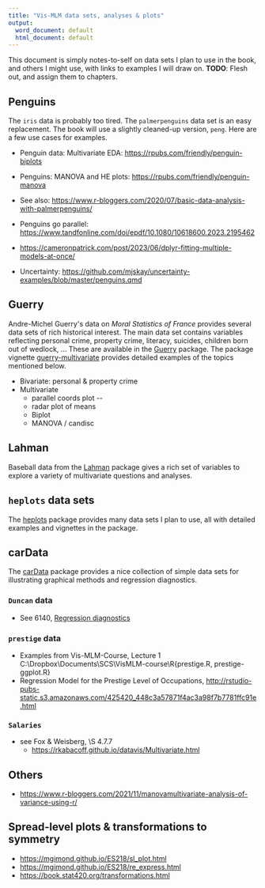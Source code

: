 ```yaml
---
title: "Vis-MLM data sets, analyses & plots"
output:
  word_document: default
  html_document: default
---
```


This document is simply notes-to-self on data sets I plan to use in the book, and others I might use, 
with links to examples I will draw on.
**TODO**: Flesh out, and assign them to chapters.

## Penguins
The `iris` data is probably too tired. The `palmerpenguins` data set is an easy replacement.
The book will use a slightly cleaned-up version, `peng`.
Here are a few use cases for examples.

* Penguin data: Multivariate EDA: https://rpubs.com/friendly/penguin-biplots
* Penguins: MANOVA and HE plots: https://rpubs.com/friendly/penguin-manova
* See also: https://www.r-bloggers.com/2020/07/basic-data-analysis-with-palmerpenguins/
* Penguins go parallel: https://www.tandfonline.com/doi/epdf/10.1080/10618600.2023.2195462
* https://cameronpatrick.com/post/2023/06/dplyr-fitting-multiple-models-at-once/

* Uncertainty:
https://github.com/mjskay/uncertainty-examples/blob/master/penguins.qmd

## Guerry
Andre-Michel Guerry's data on _Moral Statistics of France_ provides several data sets
of rich historical interest. The main data set contains variables reflecting
personal crime, property crime, literacy, suicides, children born out of wedlock, ...
These are available in the [Guerry](https://github.com/friendly/Guerry)
package. The package vignette [guerry-multivariate](https://rdrr.io/cran/Guerry/f/vignettes/guerry-multivariate.Rmd) provides detailed examples of the topics mentioned below.

*	Bivariate: personal & property crime
* Multivariate
	+ parallel coords plot --
	+ radar plot of means
	+ Biplot	
	+ MANOVA / candisc
	
## Lahman
Baseball data from the [Lahman](https://CRAN.R-project.org/package=Lahman) package gives a rich set of
variables to explore a variety of multivariate questions and analyses.

## `heplots` data sets
The [heplots](https://CRAN.R-project.org/package=heplots) package provides many data sets I plan to use, all with detailed examples and vignettes in the package.

## carData
The [carData](https://CRAN.R-project.org/package=heplots) package provides a nice collection of simple data sets for illustrating
graphical methods and regression diagnostics.

### `Duncan` data
  + See 6140, [Regression diagnostics](http://euclid.psych.yorku.ca/www/psy6140/lectures/RegDiagnostics2x2.pdf)

### `prestige` data
  + Examples from Vis-MLM-Course, Lecture 1
    C:\Dropbox\Documents\SCS\VisMLM-course\R\{prestige.R, prestige-ggplot.R}
  + Regression Model for the Prestige Level of Occupations,       http://rstudio-pubs-static.s3.amazonaws.com/425420_448c3a57871f4ac3a98f7b7781ffc91e.html
    
### `Salaries`
  + see Fox & Weisberg, \S 4.7.7
	+ https://rkabacoff.github.io/datavis/Multivariate.html
	
## Others
  + https://www.r-bloggers.com/2021/11/manovamultivariate-analysis-of-variance-using-r/


## Spread-level plots & transformations to symmetry

  + https://mgimond.github.io/ES218/sl_plot.html
  + https://mgimond.github.io/ES218/re_express.html
  + https://book.stat420.org/transformations.html
  